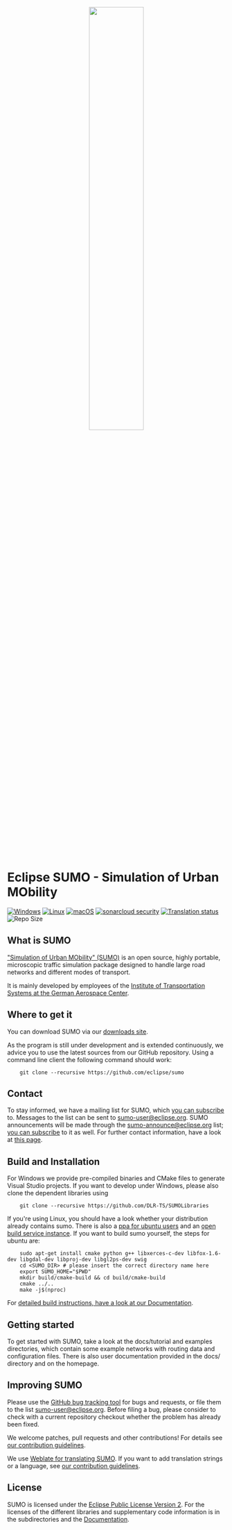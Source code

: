 <a href="https://sumo.dlr.de/docs"><p align="center"><img width=50% src="https://raw.githubusercontent.com/eclipse/sumo/main/docs/web/docs/images/sumo-logo.svg"></p></a>

Eclipse SUMO - Simulation of Urban MObility 
===========================================
[![Windows](https://github.com/eclipse/sumo/actions/workflows/build-windows.yml/badge.svg)](https://github.com/eclipse/sumo/actions/workflows/build-windows.yml)
[![Linux](https://github.com/eclipse/sumo/actions/workflows/build-linux.yml/badge.svg)](https://github.com/eclipse/sumo/actions/workflows/build-linux.yml)
[![macOS](https://github.com/eclipse/sumo/actions/workflows/build-macos.yml/badge.svg)](https://github.com/eclipse/sumo/actions/workflows/build-macos.yml)
[![sonarcloud security](https://sonarcloud.io/api/project_badges/measure?project=org.eclipse.sumo&metric=security_rating)](https://sonarcloud.io/summary/overall?id=org.eclipse.sumo)
[![Translation status](https://hosted.weblate.org/widgets/eclipse-sumo/-/svg-badge.svg)](https://hosted.weblate.org/engage/eclipse-sumo/)
![Repo Size](https://img.shields.io/github/repo-size/eclipse/sumo.svg)

What is SUMO
------------

["Simulation of Urban MObility" (SUMO)](https://sumo.dlr.de/) is an open source,
highly portable, microscopic traffic simulation package designed to handle
large road networks and different modes of transport.

It is mainly developed by employees of the [Institute of Transportation Systems
at the German Aerospace Center](https://www.dlr.de/ts).


Where to get it
---------------

You can download SUMO via our [downloads site](https://sumo.dlr.de/docs/Downloads.html).

As the program is still under development and is extended continuously, we advice you to
use the latest sources from our GitHub repository. Using a command line client
the following command should work:

        git clone --recursive https://github.com/eclipse/sumo


Contact
-------

To stay informed, we have a mailing list for SUMO, which 
[you can subscribe](https://dev.eclipse.org/mailman/listinfo/sumo-user) to.
Messages to the list can be sent to sumo-user@eclipse.org.
SUMO announcements will be made through the sumo-announce@eclipse.org list;
[you can subscribe](https://dev.eclipse.org/mailman/listinfo/sumo-announce) to it as well.
For further contact information, have a look at [this page](https://sumo.dlr.de/docs/Contact.html).


Build and Installation
----------------------

For Windows we provide pre-compiled binaries and CMake files to generate Visual Studio projects.
If you want to develop under Windows, please also clone the dependent libraries using

        git clone --recursive https://github.com/DLR-TS/SUMOLibraries

If you're using Linux, you should have a look whether your distribution already contains sumo.
There is also a [ppa for ubuntu users](https://launchpad.net/~sumo) and an
[open build service instance](https://build.opensuse.org/project/show/science:dlr).
If you want to build sumo yourself, the steps for ubuntu are:

        sudo apt-get install cmake python g++ libxerces-c-dev libfox-1.6-dev libgdal-dev libproj-dev libgl2ps-dev swig
        cd <SUMO_DIR> # please insert the correct directory name here
        export SUMO_HOME="$PWD"
        mkdir build/cmake-build && cd build/cmake-build
        cmake ../..
        make -j$(nproc)

For [detailed build instructions, have a look at our Documentation](https://sumo.dlr.de/docs/Developer/Main.html#build_instructions).


Getting started
---------------

To get started with SUMO, take a look at the docs/tutorial and examples directories,
which contain some example networks with routing data and configuration files.
There is also user documentation provided in the docs/ directory and on the
homepage.


Improving SUMO
--------------

Please use the [GitHub bug tracking tool](https://github.com/eclipse/sumo/issues) for bugs and requests, 
or file them to the list sumo-user@eclipse.org. Before
filing a bug, please consider to check with a current repository checkout
whether the problem has already been fixed.

We welcome patches, pull requests and other contributions! For details see [our contribution guidelines](CONTRIBUTING.md).

We use [Weblate for translating SUMO](https://hosted.weblate.org/projects/eclipse-sumo/). If you
want to add translation strings or a language, see [our contribution guidelines](CONTRIBUTING.md#translating).


License
-------

SUMO is licensed under the [Eclipse Public License Version 2](https://eclipse.org/legal/epl-v20.html).
For the licenses of the different libraries and supplementary code information is in the
subdirectories and the [Documentation](https://sumo.dlr.de/docs/Libraries_Licenses.html).
